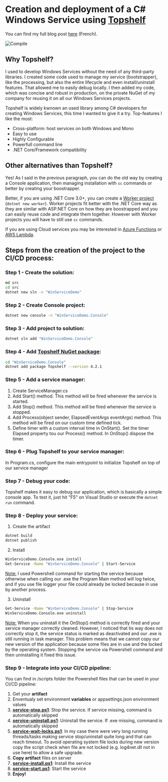 # Creation and deployment of a C# Windows Service using [Topshelf](http://topshelf-project.com/)
You can find my full blog post [here](https://blog.webnet.fr/creation-dun-service-windows-avec-topshelf-et-ci-cd/) (French).

![Compile](https://github.com/glautrou/WinServiceDemo/workflows/Compile/badge.svg)

## Why Topshelf?
I used to develop Windows Services without the need of any third-party libraries. I created some code used to manage my service (bootstrapper), like the processing, but also the entire lifecycle and even install/uninstall features. That allowed me to easily debug locally. I then added my code, which was concise and robust in production, on the private NuGet of my company for reusing it on all our Windows Services projects.

Topshelf is widely kwnown an used library among C# developers for creating Windows Services, this time I wanted to give it a try. Top-features I like the most:
- Cross-platform: host services on both Windows and Mono
- Easy to use
- Highly Configurable
- Powerfull command line
- .NET Core/Framework compatibility

## Other alternatives than Topshelf?
Yes! As I said in the previous paragraph, you can do the old way by creating a Console application, then managing installation with `sc` commands or better by creating your boostrapper.

Better, if you are using .NET Core 3.0+, you can create a [Worker project](https://devblogs.microsoft.com/aspnet/net-core-workers-as-windows-services/) (`dotnet new worker`). Worker projects fit better with the .NET Core way as they are similar with ASP.NET Core on how they are boostrapped and you can easily reuse code and integrate them together. However with Worker projects you will have to still use `sc` commands.

If you are using Cloud services you may be interested in [Azure Functions](https://azure.microsoft.com/en-us/services/functions/) or [AWS Lambda](https://aws.amazon.com/fr/lambda/).

## Steps from the creation of the project to the CI/CD process:

### Step 1 - Create the solution:
```bash
md src
cd src
dotnet new sln -n "WinServiceDemo"
```

### Step 2 - Create Console project:
```bash
dotnet new console -n "WinServiceDemo.Console"
```

### Step 3 - Add project to solution:
```bash
dotnet sln add "WinServiceDemo.Console"
```

### Step 4 - Add [Topshelf NuGet package](https://www.nuget.org/packages/topshelf/):
```bash
cd "WinServiceDemo.Console"
dotnet add package Topshelf --version 4.2.1
```
### Step 5 - Add a service manager:
1. Create ServiceManager.cs
2. Add Start() method. This method will be fired whenever the service is started.
3. Add Stop() method. This method will be fired whenever the service is stopped.
4. Add Process(object sender, ElapsedEventArgs eventArgs) method. This method will be fired on our custom time defined tick.
5. Define timer with a custom interval time in OnStart(). Set the timer Elapsed property tou our Process() method. In OnStop() dispose the timer.

### Step 6 - Plug Topshelf to your service manager:
In Program.cs, configure the main entrypoint to initialize Topshelf on top of our service manager

### Step 7 - Debug your code:
Topshelf makes it easy to debug our application, which is basically a simple console app. To test it, just hit "F5" on Visual Studio or execute the `dotnet run` command.

### Step 8 - Deploy your service:
1. Create the artifact
```bash
dotnet build
dotnet publish
```
2. Install
```bash
WinServiceDemo.Console.exe install
Get-Service -Name "WinServiceDemo.Console" | Start-Service
```

<ins>Note:</ins> I used Powershell command for starting the service because otherwise when calling our .exe the Program Main method will log twice, and if you use file logger your file could already be locked because in use by another process.

3. Uninstall
```bash
Get-Service -Name "WinServiceDemo.Console" | Stop-Service
WinServiceDemo.Console.exe uninstall
```

<ins>Note:</ins> When you uninstall it the OnStop() method is correctly fired and your service manager correctly cleaned. However, I noticed that tis way does not correctly stop it, the service status is marked as deactivated and our .exe is still running in task manager. This problem means that we cannot copy our new version of the application because some files are in use and the locked by the operating system. Stopping the service via Powershell command and then uninstalling it fixed this issue.

### Step 9 - Integrate into your CI/CD pipeline:
You can find in /scripts folder the Powershell files that can be used in your CI/CD pipeline:

1. Get your **artifact**
2. Enventualy set environment **variables** or appsettings.json environment values
3. **[service-stop.ps1](https://github.com/glautrou/WinServiceDemo/blob/master/scripts/service-stop.ps1)**: Stop the service. If service missing, command is automatically skipped
4. **[service-uninstall.ps1](https://github.com/glautrou/WinServiceDemo/blob/master/scripts/service-uninstall.ps1)**: Uninstall the service. If .exe missing, command is automatically skipped
5. **[service-wait-locks.ps1](https://github.com/glautrou/WinServiceDemo/blob/master/scripts/service-wait-locks.ps1)**: In my case there were very long running threads/tasks making service stop/uninstall quite long and that can reach timeout. To avoid operating system file locks during new version copy the script check when file are not locked (e.g. log4net.dll not in use here) to allow a safe upgrade.
6. **Copy artifact** files on server
7. **[service-install.ps1](https://github.com/glautrou/WinServiceDemo/blob/master/scripts/service-install.ps1)**: Install the service
8. **[service-start.ps1](https://github.com/glautrou/WinServiceDemo/blob/master/scripts/service-start.ps1)**: Start the service
9. **Enjoy!**
